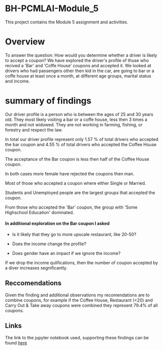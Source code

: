 # BH-PCMLAI-Module_5
This project contains the Module 5 assignment and activities.

# Overview

To answer the question: How would you determine whether a driver is likely to accept a coupon? We have explored the driver's profile of thuse who recived a 'Bar' and 'Coffe House' coupons and accepted it. We looked at drivers who had passengers other then kid in the car, are going to bar or a coffe house at least once a month, at different age groups, marital status and income.

# summary of findings

Our driver profile is a person who is between the ages of 25 and 30 years old. They most likely visiting a bar or a coffe house, less then 3 times a month and not widowed. They are not working in farming, fishing, or forestry and respect the law.

In total our driver profile represent only 1.57 % of total drivers who accepted the bar coupon and 4.55 % of total drivers who accepted the Coffee House coupon.

The acceptance of the Bar coupon is less then half of the Coffee House coupon.

In both cases more female have rejected the coupons then man.

Most of those who accepted a coupon where either Single or Married.

Students and Unemployed people are the largest groups that accepted the coupon.

From those who accepted the 'Bar' coupon, the group with 'Some Highschool Education' dominated.

#### In additional exploration on the Bar coupon I asked

* Is it likely that they go to more upscale restaurant, like 20-50?
- Does the income change the profile?
+ Does gender have an impact if we ignore the income?

If we drop the income qulifications, then the number of coupon accepted by a diver increases segnificantly.

## Reccomendations
Given the finding and additional observations my recomendations are to combine coupons, for example if the Coffee House, Restaurant (<20) 
and Carry Out & Take away coupons were combined they represent 79.4% of all coupons.

## Links
The link to the jupyter notebook used, supporting these findings can be found [here](https://github.com/hagayzamir/BH-PCMLAI-Module_5/blob/main/assignment_5_1_starter/prompt.ipynb)
